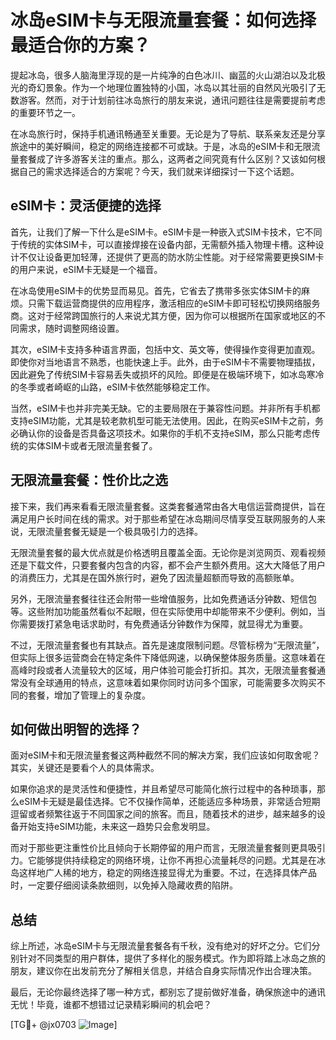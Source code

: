 # 冰岛eSIM卡与无限流量套餐：如何选择最适合你的方案？

提起冰岛，很多人脑海里浮现的是一片纯净的白色冰川、幽蓝的火山湖泊以及北极光的奇幻景象。作为一个地理位置独特的小国，冰岛以其壮丽的自然风光吸引了无数游客。然而，对于计划前往冰岛旅行的朋友来说，通讯问题往往是需要提前考虑的重要环节之一。

在冰岛旅行时，保持手机通讯畅通至关重要。无论是为了导航、联系亲友还是分享旅途中的美好瞬间，稳定的网络连接都不可或缺。于是，冰岛的eSIM卡和无限流量套餐成了许多游客关注的重点。那么，这两者之间究竟有什么区别？又该如何根据自己的需求选择适合的方案呢？今天，我们就来详细探讨一下这个话题。

## eSIM卡：灵活便捷的选择

首先，让我们了解一下什么是eSIM卡。eSIM卡是一种嵌入式SIM卡技术，它不同于传统的实体SIM卡，可以直接焊接在设备内部，无需额外插入物理卡槽。这种设计不仅让设备更加轻薄，还提供了更高的防水防尘性能。对于经常需要更换SIM卡的用户来说，eSIM卡无疑是一个福音。

在冰岛使用eSIM卡的优势显而易见。首先，它省去了携带多张实体SIM卡的麻烦。只需下载运营商提供的应用程序，激活相应的eSIM卡即可轻松切换网络服务商。这对于经常跨国旅行的人来说尤其方便，因为你可以根据所在国家或地区的不同需求，随时调整网络设置。

其次，eSIM卡支持多种语言界面，包括中文、英文等，使得操作变得更加直观。即使你对当地语言不熟悉，也能快速上手。此外，由于eSIM卡不需要物理插拔，因此避免了传统SIM卡容易丢失或损坏的风险。即便是在极端环境下，如冰岛寒冷的冬季或者崎岖的山路，eSIM卡依然能够稳定工作。

当然，eSIM卡也并非完美无缺。它的主要局限在于兼容性问题。并非所有手机都支持eSIM功能，尤其是较老款机型可能无法使用。因此，在购买eSIM卡之前，务必确认你的设备是否具备这项技术。如果你的手机不支持eSIM，那么只能考虑传统的实体SIM卡或者无限流量套餐了。

## 无限流量套餐：性价比之选

接下来，我们再来看看无限流量套餐。这类套餐通常由各大电信运营商提供，旨在满足用户长时间在线的需求。对于那些希望在冰岛期间尽情享受互联网服务的人来说，无限流量套餐无疑是一个极具吸引力的选择。

无限流量套餐的最大优点就是价格透明且覆盖全面。无论你是浏览网页、观看视频还是下载文件，只要套餐内包含的内容，都不会产生额外费用。这大大降低了用户的消费压力，尤其是在国外旅行时，避免了因流量超额而导致的高额账单。

另外，无限流量套餐往往还会附带一些增值服务，比如免费通话分钟数、短信包等。这些附加功能虽然看似不起眼，但在实际使用中却能带来不少便利。例如，当你需要拨打紧急电话求助时，有免费通话分钟数作为保障，就显得尤为重要。

不过，无限流量套餐也有其缺点。首先是速度限制问题。尽管标榜为“无限流量”，但实际上很多运营商会在特定条件下降低网速，以确保整体服务质量。这意味着在高峰时段或者人流量较大的区域，用户体验可能会打折扣。其次，无限流量套餐通常没有全球通用的特点，这意味着如果你同时访问多个国家，可能需要多次购买不同的套餐，增加了管理上的复杂度。

## 如何做出明智的选择？

面对eSIM卡和无限流量套餐这两种截然不同的解决方案，我们应该如何取舍呢？其实，关键还是要看个人的具体需求。

如果你追求的是灵活性和便捷性，并且希望尽可能简化旅行过程中的各种琐事，那么eSIM卡无疑是最佳选择。它不仅操作简单，还能适应多种场景，非常适合短期逗留或者频繁往返于不同国家之间的旅客。而且，随着技术的进步，越来越多的设备开始支持eSIM功能，未来这一趋势只会愈发明显。

而对于那些更注重性价比且倾向于长期停留的用户而言，无限流量套餐则更具吸引力。它能够提供持续稳定的网络环境，让你不再担心流量耗尽的问题。尤其是在冰岛这样地广人稀的地方，稳定的网络连接显得尤为重要。不过，在选择具体产品时，一定要仔细阅读条款细则，以免掉入隐藏收费的陷阱。

## 总结

综上所述，冰岛eSIM卡与无限流量套餐各有千秋，没有绝对的好坏之分。它们分别针对不同类型的用户群体，提供了多样化的服务模式。作为即将踏上冰岛之旅的朋友，建议你在出发前充分了解相关信息，并结合自身实际情况作出合理决策。

最后，无论你最终选择了哪一种方式，都别忘了提前做好准备，确保旅途中的通讯无忧！毕竟，谁都不想错过记录精彩瞬间的机会吧？

[TG💪+ @jx0703 ![Image](https://github.com/user-attachments/assets/dbca1d08-cadb-493c-b0ec-ad6f7a83f270)]